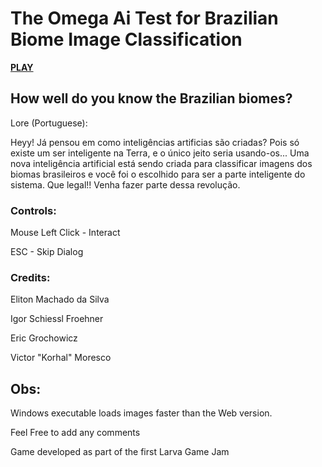 # The Omega Ai Test for Brazilian Biome Image Classification

[**PLAY**](https://emachado.itch.io/the-omegaai-test-for-brazilian-biome-image-classification)

## How well do you know the Brazilian biomes?

Lore (Portuguese):

Heyy! Já pensou em como inteligências artificias são criadas? Pois só existe um ser inteligente na Terra, e o único jeito seria usando-os... Uma nova inteligência artificial está sendo criada para classificar imagens dos biomas brasileiros e você foi o escolhido para ser a parte inteligente do sistema. Que legal!! Venha fazer parte dessa revolução.

### Controls: 

Mouse Left Click - Interact

ESC - Skip Dialog

### Credits:

Eliton Machado da Silva

Igor Schiessl Froehner

Eric Grochowicz

Victor "Korhal" Moresco

## Obs:

Windows executable loads images faster than the Web version.

Feel Free to add any comments

Game developed as part of the first Larva Game Jam
